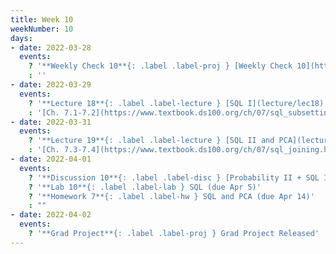 ```yaml
---
title: Week 10
weekNumber: 10
days:
- date: 2022-03-28
  events:
    ? '**Weekly Check 10**{: .label .label-proj } [Weekly Check 10](https://forms.gle/QTCrnijLjjXLZpDT6) (due Apr 4)'
    : ''
- date: 2022-03-29
  events:
    ? '**Lecture 18**{: .label .label-lecture } [SQL I](lecture/lec18)'
    : '[Ch. 7.1-7.2](https://www.textbook.ds100.org/ch/07/sql_subsetting.html), [7.5](https://www.textbook.ds100.org/ch/07/sql_other_reps.html)'
- date: 2022-03-31
  events:
    ? '**Lecture 19**{: .label .label-lecture } [SQL II and PCA](lecture/lec19)'
    : '[Ch. 7.3-7.4](https://www.textbook.ds100.org/ch/07/sql_joining.html)'
- date: 2022-04-01
  events:
    ? '**Discussion 10**{: .label .label-disc } [Probability II + SQL I](https://drive.google.com/file/d/1VJyqS0xZjznNQ1KWfyk5fwufQW0iu0zP/view?usp=sharing) ([solutions](https://drive.google.com/file/d/1eqowlixCJUwrITgdCsTx1opo4j2PhlfL/view?usp=sharing))'
    ? '**Lab 10**{: .label .label-lab } SQL (due Apr 5)'
    ? '**Homework 7**{: .label .label-hw } SQL and PCA (due Apr 14)'
    : ""
- date: 2022-04-02
  events:
    ? '**Grad Project**{: .label .label-proj } Grad Project Released'
---
```

